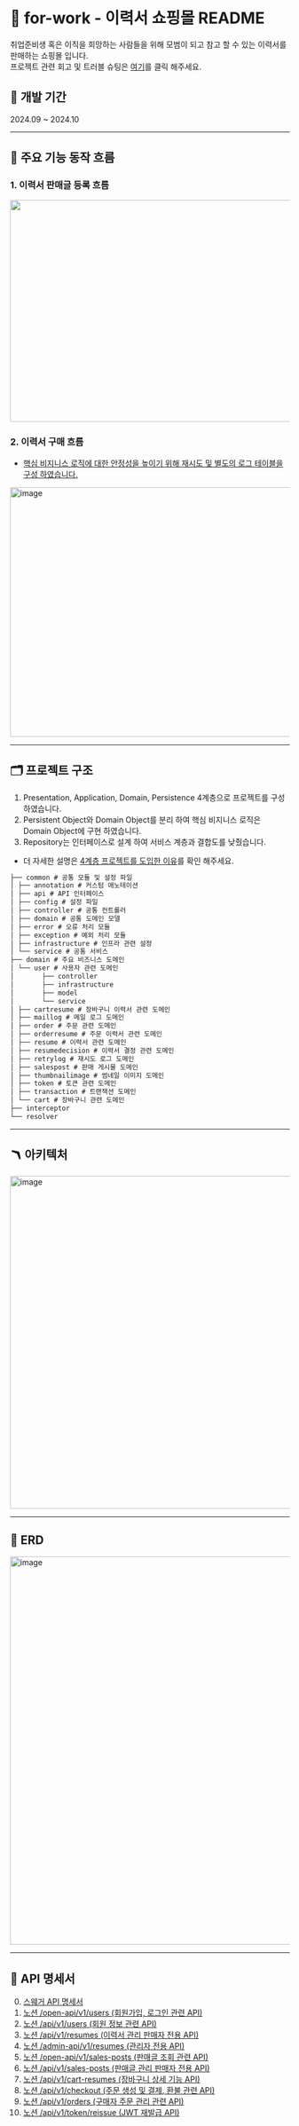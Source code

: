 # 📑 for-work - 이력서 쇼핑몰 README

취업준비생 혹은 이직을 희망하는 사람들을 위해 모범이 되고 참고 할 수 있는 이력서를 판매하는 쇼핑몰 입니다.<br>
프로젝트 관련 회고 및 트러블 슈팅은 [여기](https://github.com/jps091/for-work/wiki)를 클릭 해주세요.

## 📅 개발 기간
2024.09 ~ 2024.10
  
---

## 🚴 주요 기능 동작 흐름


### 1. 이력서 판매글 등록 흐름 
<img width="700" height="400" src="https://github.com/user-attachments/assets/36b4324a-afff-4a29-b320-7b2fcb7fad85">


### 2. 이력서 구매 흐름
- [핵심 비지니스 로직에 대한 안정성을 높이기 위해 재시도 및 별도의 로그 테이블을 구성 하였습니다.](https://github.com/jps091/for-work/wiki/@Retryable-&-LogTable-%EC%84%A4%EA%B3%84%EB%A1%9C-%EC%84%9C%EB%B9%84%EC%8A%A4-%EC%95%88%EC%A0%95%EC%84%B1-%EB%86%92%EC%9D%B4%EA%B8%B0) 
<img width="900" height="450" alt="image" src="https://github.com/user-attachments/assets/2de832e6-20c2-48be-a09d-1c9f6e095261">

---

## 🗂 프로젝트 구조

1. Presentation, Application, Domain, Persistence 4계층으로 프로젝트를 구성 하였습니다.
2. Persistent Object와 Domain Object를 분리 하여 핵심 비지니스 로직은 Domain Object에 구현 하였습니다.
3. Repository는 인터페이스로 설계 하여 서비스 계층과 결합도를 낮췄습니다.
 - 더 자세한 설명은 [4계층 프로젝트를 도입한 이유](https://github.com/jps091/for-work/wiki/%EB%8F%84%EB%A9%94%EC%9D%B8%EC%9D%84-%EB%8F%84%EC%9E%85%ED%95%9C-%EC%9D%B4%EC%9C%A0)를 확인 해주세요.

```markdown
├── common # 공통 모듈 및 설정 파일
│ ├── annotation # 커스텀 애노테이션
│ ├── api # API 인터페이스
│ ├── config # 설정 파일
│ ├── controller # 공통 컨트롤러
│ ├── domain # 공통 도메인 모델
│ ├── error # 오류 처리 모듈
│ ├── exception # 예외 처리 모듈
│ ├── infrastructure # 인프라 관련 설정
│ └── service # 공통 서비스
├── domain # 주요 비즈니스 도메인
│ └── user # 사용자 관련 도메인
│       ├── controller
│       ├── infrastructure
│       ├── model
│       └── service
│ ├── cartresume # 장바구니 이력서 관련 도메인
│ ├── maillog # 메일 로그 도메인
│ ├── order # 주문 관련 도메인
│ ├── orderresume # 주문 이력서 관련 도메인
│ ├── resume # 이력서 관련 도메인
│ ├── resumedecision # 이력서 결정 관련 도메인
│ ├── retrylog # 재시도 로그 도메인
│ ├── salespost # 판매 게시물 도메인
│ ├── thumbnailimage # 썸네일 이미지 도메인
│ ├── token # 토큰 관련 도메인
│ ├── transaction # 트랜잭션 도메인
│ └── cart # 장바구니 관련 도메인
├── interceptor
└── resolver
```
---

## 🪃 아키텍처

<img width="800" height="600" alt="image" src="https://github.com/user-attachments/assets/2d93af17-8a4a-4987-8e85-b6611c1181d9">

---

## 💼 ERD

<img width="900" height="700" alt="image" src="https://github.com/user-attachments/assets/fa804a6b-7a15-4e85-bab2-45bf468d67c4">

---

## 📝 API 명세서 
0. [스웨거 API 명세서](http://43.201.73.11:8080/swagger-ui/index.html?urls.primaryName=%EC%A0%84%EC%B2%B4%20%EC%82%AC%EC%9A%A9%EC%9E%90%EB%A5%BC%20%EC%9C%84%ED%95%9C%20For-work%20Service%20%EB%8F%84%EB%A9%94%EC%9D%B8%20API#/SalesPostOpenController/getFilteredPage)
1. [노션 /open-api/v1/users (회원가입, 로그인 관련 API)](https://cuboid-sunfish-749.notion.site/1-open-api-v1-users-API-125bb83a1adf8058b761f7aea46a368d?pvs=4)
2. [노션 /api/v1/users (회원 정보 관련 API)](https://cuboid-sunfish-749.notion.site/2-api-v1-users-API-125bb83a1adf8055b989ea3d9703127e?pvs=4)
3. [노션 /api/v1/resumes (이력서 관리 판매자 전용 API)](https://cuboid-sunfish-749.notion.site/3-api-v1-resumes-API-125bb83a1adf802db310f1c66d3fb4ef?pvs=4)
4. [노션 /admin-api/v1/resumes (관리자 전용 API)](https://cuboid-sunfish-749.notion.site/4-admin-api-v1-resumes-API-125bb83a1adf801aa9aed118927b8e93?pvs=4)
5. [노션 /open-api/v1/sales-posts (판매글 조회 관련 API)](https://cuboid-sunfish-749.notion.site/5-open-api-v1-sales-posts-API-125bb83a1adf8060a748dfc09bbd65da?pvs=4)
6. [노션 /api/v1/sales-posts (판매글 관리 판매자 전용 API)](https://cuboid-sunfish-749.notion.site/6-api-v1-sales-posts-API-125bb83a1adf8087b933c649108fa7f4?pvs=4)
7. [노션 /api/v1/cart-resumes (장바구니 상세 기능 API)](/api/v1/cart-resumes (장바구니 상세 기능 API))
8. [노션 /api/v1/checkout (주문 생성 및 결제, 환불 관련 API)](https://cuboid-sunfish-749.notion.site/8-api-v1-checkout-API-125bb83a1adf80d09b8dce430def4f92?pvs=4)
9. [노션 /api/v1/orders (구매자 주문 관리 관련 API)](https://cuboid-sunfish-749.notion.site/9-api-v1-orders-API-125bb83a1adf80bba604c203038bd6e5?pvs=4)
10. [노션 /api/v1/token/reissue (JWT 재발급 API)](https://cuboid-sunfish-749.notion.site/10-api-v1-token-reissue-JWT-API-125bb83a1adf80e2aadcc10aec7dab20?pvs=4)
